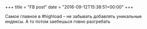 +++
title = "FB post"
date = "2016-09-12T15:38:51+00:00"
+++

Самое главное в #highload – не забывать добавлять уникальные индексы. А то потом заебешься говно разгребать



